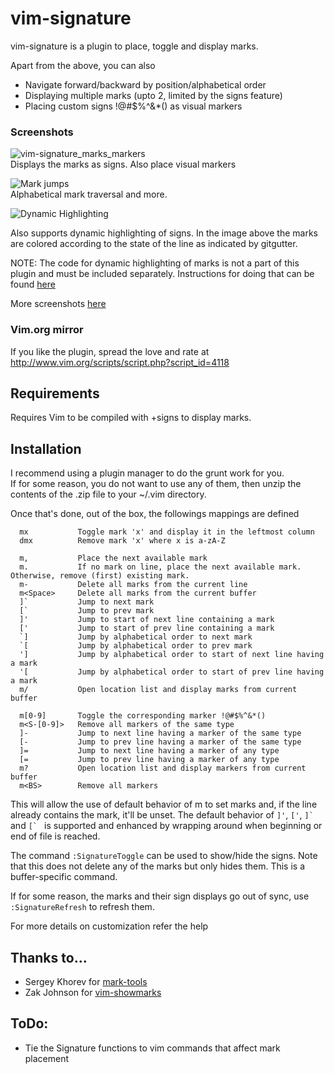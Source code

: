 # vim-signature
vim-signature is a plugin to place, toggle and display marks.

Apart from the above, you can also
* Navigate forward/backward by position/alphabetical order
* Displaying multiple marks (upto 2, limited by the signs feature)
* Placing custom signs !@#$%^&*() as visual markers


### Screenshots
![vim-signature_marks_markers](https://github.com/kshenoy/vim-signature/blob/images/screens/vim-signature_marks_markers.png?raw=true)  
Displays the marks as signs. Also place visual markers

![Mark jumps](https://github.com/kshenoy/vim-signature/blob/images/screens/vim-signature_mark_jumps.gif?raw=true)  
Alphabetical mark traversal and more.

![Dynamic Highlighting](https://github.com/kshenoy/vim-signature/blob/images/screens/vim-signature_dynamic_hl.png?raw=true)

Also supports dynamic highlighting of signs. In the image above the marks are colored according to the state of the line as indicated by gitgutter.

NOTE: The code for dynamic highlighting of marks is not a part of this plugin and must be included separately. Instructions for doing that can be found [here](https://gist.github.com/kshenoy/14f2c4ce7af28b54882b)

More screenshots [here](http://imgur.com/a/3KQyt)

### Vim.org mirror
If you like the plugin, spread the love and rate at http://www.vim.org/scripts/script.php?script_id=4118


## Requirements
Requires Vim to be compiled with +signs to display marks.


## Installation
I recommend using a plugin manager to do the grunt work for you.  
If for some reason, you do not want to use any of them, then unzip the contents of the .zip file to your ~/.vim directory.

Once that's done, out of the box, the followings mappings are defined

````
  mx           Toggle mark 'x' and display it in the leftmost column
  dmx          Remove mark 'x' where x is a-zA-Z

  m,           Place the next available mark
  m.           If no mark on line, place the next available mark. Otherwise, remove (first) existing mark.
  m-           Delete all marks from the current line
  m<Space>     Delete all marks from the current buffer
  ]`           Jump to next mark
  [`           Jump to prev mark
  ]'           Jump to start of next line containing a mark
  ['           Jump to start of prev line containing a mark
  `]           Jump by alphabetical order to next mark
  `[           Jump by alphabetical order to prev mark
  ']           Jump by alphabetical order to start of next line having a mark
  '[           Jump by alphabetical order to start of prev line having a mark
  m/           Open location list and display marks from current buffer

  m[0-9]       Toggle the corresponding marker !@#$%^&*()
  m<S-[0-9]>   Remove all markers of the same type
  ]-           Jump to next line having a marker of the same type
  [-           Jump to prev line having a marker of the same type
  ]=           Jump to next line having a marker of any type
  [=           Jump to prev line having a marker of any type
  m?           Open location list and display markers from current buffer
  m<BS>        Remove all markers
````

This will allow the use of default behavior of m to set marks and, if the line
already contains the mark, it'll be unset.
The default behavior of `]'`, `['`, ``]` `` and ``[` `` is supported and enhanced by
wrapping around when beginning or end of file is reached.

The command `:SignatureToggle` can be used to show/hide the signs.
Note that this does not delete any of the marks but only hides them.
This is a buffer-specific command.

If for some reason, the marks and their sign displays go out of sync,
use `:SignatureRefresh` to refresh them.

For more details on customization refer the help


## Thanks to...
* Sergey Khorev for [mark-tools](http://www.vim.org/scripts/script.php?script_id=2929)
* Zak Johnson for [vim-showmarks](https://github.com/zakj/vim-showmarks)


## ToDo:
* Tie the Signature functions to vim commands that affect mark placement
